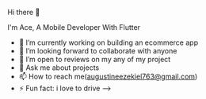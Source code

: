  Hi there 👋

 I'm Ace, A Mobile Developer With Flutter


- 🔭 I’m currently working on building an ecommerce app
- 👯 I’m looking forward to collaborate with anyone 
- 🤔 I’m open to reviews on my any of my project
- 💬 Ask me about projects
- 📫 How to reach me(augustineezekiel763@gmail.com)
- ⚡ Fun fact: i love to drive 
-->
